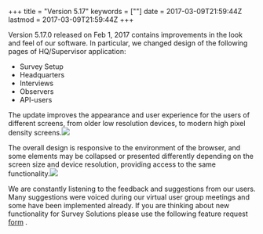 +++
title = "Version 5.17"
keywords = [""]
date = 2017-03-09T21:59:44Z
lastmod = 2017-03-09T21:59:44Z
+++

Version 5.17.0 released on Feb 1, 2017 contains improvements in the look
and feel of our software. In particular, we changed design of the
following pages of HQ/Supervisor application:

-   Survey Setup
-   Headquarters
-   Interviews
-   Observers
-   API-users

The update improves the appearance and user experience for the users of
different screens, from older low resolution devices, to modern high
pixel density screens.<img src="/images/754165.png" class="center" />

The overall design is responsive to the environment of the browser, and
some elements may be collapsed or presented differently depending on the
screen size and device resolution, providing access to the same
functionality.<img src="/images/754167.png" class="center" />

We are constantly listening to the feedback and suggestions from our
users. Many suggestions were voiced during our virtual user group
meetings and some have been implemented already. If you are thinking
about new functionality for Survey Solutions please use the following
feature request
[form](https://docs.google.com/forms/d/e/1FAIpQLSc7HFPVMEhmKf7E-GFlbBYhCConJtxhO4JSEnI1Pyujw-3nXg/viewform#start=invite)
.
